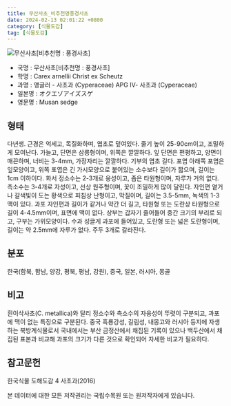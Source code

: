 ```yaml
---
title: 무산사초_비추천명풍경사초
date: 2024-02-13 02:01:22 +0800
category: [식물도감]
tag: [식물도감]
---
```




![무산사초[비추천명 : 풍경사초]](/fileUpload/plants/basic/Cyperaceae/Carex/5158/1_th2.JPG)
- 국명 : 무산사초[비추천명 : 풍경사초]
- 학명 : Carex arnellii Christ ex Scheutz
- 과명 : 앵글러 - 사초과 (Cyperaceae) APG Ⅳ- 사초과 (Cyperaceae)
- 일본명 : オクエゾアイズスゲ
- 영문명 : Musan sedge


## 형태
다년생. 근경은 억세고, 목질화하며, 엽초로 덮여있다. 줄기 높이 25-90cm이고, 조밀하게 모여난다. 가늘고, 단면은 삼릉형이며, 위쪽은 깔깔하다. 잎 단면은 편평하고, 양면이 매끈하며, 너비는 3-4mm, 가장자리는 깔깔하다. 기부의 엽초 길다. 포엽 아래쪽 포엽은 잎모양이고, 위쪽 포엽은 긴 가시모양으로 붙어있는 소수보다 길이가 짧으며, 길이는 1cm 이하이다. 화서 정소수는 2-3개로 웅성이고, 좁은 타원형이며, 자루가 거의 없다. 측소수는 3-4개로 자성이고, 선상 원주형이며, 꽃이 조밀하게 많이 달린다. 자인편 옅거나 갈색빛이 도는 황색으로 피침상 난형이고, 막질이며, 길이는 3.5-5mm, 녹색의 1-3맥이 있다. 과포 자인편과 길이가 같거나 약간 더 길고, 타원형 또는 도란상 타원형으로 길이 4-4.5mm이며, 표면에 맥이 없다. 상부는 갑자기 줄어들어 중간 크기의 부리로 되고, 구부는 가위모양이다. 수과 성글게 과포에 들어있고, 도란형 또는 넓은 도란형이며, 길이는 약 2.5mm에 자루가 없다. 주두 3개로 갈라진다.
## 분포
한국(함북, 함남, 양강, 평북, 평남, 강원), 중국, 일본, 러시아, 몽골
## 비고
흰이삭사초(C. metallica)와 달리 정소수와 측소수의 자웅성이 뚜렷이 구분되고, 과포에 맥이 없는 특징으로 구분된다. 중국 흑룡강성, 길림성, 내몽고와 러시아 등지에 자생하는 북방계식물로서 국내에서는 부산 금정산에서 채집된 기록이 있으나 백두산에서 채집된 표본과 비교해 과포의 크기가 다른 것으로 확인되어 자세한 비교가 필요하다.
## 참고문헌
한국식물 도해도감 4 사초과(2016)






본 데이터에 대한 모든 저작권리는 국립수목원 또는 원저작자에게 있습니다.
